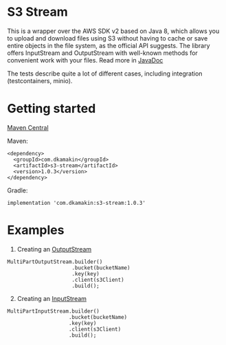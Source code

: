 # S3 Stream

This is a wrapper over the AWS SDK v2 based on Java 8, which allows you to upload and download files using S3 without
having to cache or
save entire objects in the file system, as the official API suggests. The library offers InputStream and OutputStream
with well-known methods for convenient work with your files. Read more
in [JavaDoc](https://dkamakin.github.io/s3-stream/javadoc/apidocs/com/dkamakin/s3/stream/impl/package-summary.html)

The tests describe quite a lot of different cases, including integration (testcontainers, minio).

# Getting started

[Maven Central](https://search.maven.org/artifact/com.dkamakin/s3-stream)

Maven:

```
<dependency>
  <groupId>com.dkamakin</groupId>
  <artifactId>s3-stream</artifactId>
  <version>1.0.3</version>
</dependency>
```

Gradle:

```
implementation 'com.dkamakin:s3-stream:1.0.3'
```

# Examples

1. Creating
   an [OutputStream](https://dkamakin.github.io/s3-stream/javadoc/apidocs/com/dkamakin/s3/stream/impl/MultiPartOutputStream.html)

```
MultiPartOutputStream.builder()
                     .bucket(bucketName)
                     .key(key)
                     .client(s3Client)
                     .build();
```

2. Creating
   an [InputStream](https://dkamakin.github.io/s3-stream/javadoc/apidocs/com/dkamakin/s3/stream/impl/MultiPartInputStream.html)

```
MultiPartInputStream.builder()
                    .bucket(bucketName)
                    .key(key)
                    .client(s3Client)
                    .build();
```

